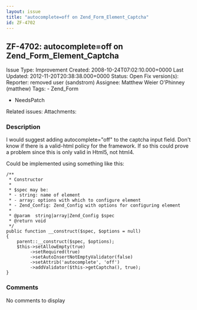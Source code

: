 ```yaml
---
layout: issue
title: "autocomplete=off on Zend_Form_Element_Captcha"
id: ZF-4702
---
```


ZF-4702: autocomplete=off on Zend\_Form\_Element\_Captcha
---------------------------------------------------------

 Issue Type: Improvement Created: 2008-10-24T07:02:10.000+0000 Last Updated: 2012-11-20T20:38:38.000+0000 Status: Open Fix version(s): 
 Reporter:  removed user (sandstrom)  Assignee:  Matthew Weier O'Phinney (matthew)  Tags: - Zend\_Form
- NeedsPatch
 
 Related issues: 
 Attachments: 
### Description

I would suggest adding autocomplete="off" to the captcha input field. Don't know if there is a valid-html policy for the framework. If so this could prove a problem since this is only valid in Html5, not html4.

Could be implemented using something like this:

 
    /**
     * Constructor
     *
     * $spec may be:
     * - string: name of element
     * - array: options with which to configure element
     * - Zend_Config: Zend_Config with options for configuring element
     * 
     * @param  string|array|Zend_Config $spec 
     * @return void
     */
    public function __construct($spec, $options = null) 
    {
        parent::__construct($spec, $options);
        $this->setAllowEmpty(true)
             ->setRequired(true)
             ->setAutoInsertNotEmptyValidator(false)
             ->setAttrib('autocomplete', 'off')
             ->addValidator($this->getCaptcha(), true);
    }   


 

 

### Comments

No comments to display
